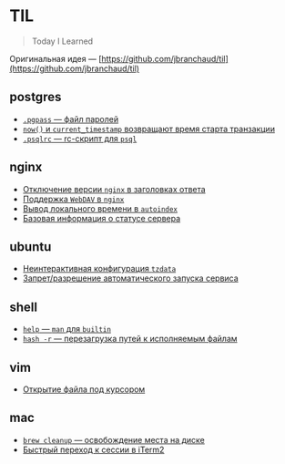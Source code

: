 # TIL

> Today I Learned

Оригинальная идея — [https://github.com/jbranchaud/til](https://github.com/jbranchaud/til)

## postgres

* [`.pgpass` — файл паролей](postgres/psql_pgpass.md)
* [`now()` и `current_timestamp` возвращают время старта транзакции](postgres/tx_current_timestamp.md)
* [`.psqlrc` — rc-скрипт для `psql`](postgres/psql_psqlrc.md)

## nginx

* [Отключение версии `nginx` в заголовках ответа](nginx/nginx_server_tokens.md)
* [Поддержка `WebDAV` в `nginx`](nginx/nginx_webdav_support.md)
* [Вывод локального времени в `autoindex`](nginx/nginx_autoindex_localtime.md)
* [Базовая информация о статусе сервера](nginx/nginx_stub_status_module.md)

## ubuntu

* [Неинтерактивная конфигурация `tzdata`](ubuntu/tzdata.md)
* [Запрет/разрешение автоматического запуска сервиса](ubuntu/update_rcd.md)

## shell

* [`help` — `man` для `builtin`](shell/help.md)
* [`hash -r` — перезагрузка путей к исполняемым файлам](shell/hash.md)

## vim

* [Открытие файла под курсором](vim/open_file_under_cursor.md)

## mac

* [`brew cleanup` — освобождение места на диске](mac/brew_cleanup.md)
* [Быстрый переход к сессии в iTerm2](mac/iterm2_open_quickly.md)
